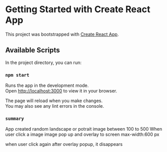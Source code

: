 # Getting Started with Create React App

This project was bootstrapped with [Create React App](https://github.com/facebook/create-react-app).

## Available Scripts

In the project directory, you can run:

### `npm start`

Runs the app in the development mode.\
Open [http://localhost:3000](http://localhost:3000) to view it in your browser.

The page will reload when you make changes.\
You may also see any lint errors in the console.

### `summary`

App created random landscape or potrait image between 100 to 500 
When user click a image image pop up and overlay to screen max-width:600 px

when user click again after overlay popup, it disappears

